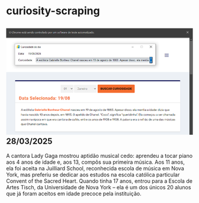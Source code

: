 # curiosity-scraping
![Budget](./execucao.png)
28/03/2025
-
A cantora Lady Gaga mostrou aptidão musical cedo: aprendeu a tocar piano aos 4 anos de idade e, aos 13, compôs sua primeira música. Aos 11 anos, ela foi aceita na Juilliard School, reconhecida escola de música em Nova York, mas preferiu se dedicar aos estudos na escola católica particular Convent of the Sacred Heart. Quando tinha 17 anos, entrou para a Escola de Artes Tisch, da Universidade de Nova York – ela é um dos únicos 20 alunos que já foram aceitos em idade precoce pela instituição.
